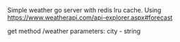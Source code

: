 Simple weather go server with redis lru cache.
Using https://www.weatherapi.com/api-explorer.aspx#forecast

get method /weather
parameters:
city - string

